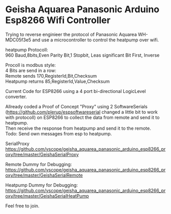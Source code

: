 # Geisha Aquarea Panasonic Arduino Esp8266 Wifi Controller

Trying to reverse enginieer the protocol of Panasonic Aquarea WH-MDC05f3e5 and use a microcontroller to control the heatpump over wifi.

heatpump Protocoll:<br>
960 Baud,8bits,Even Parity Bit,1 Stopbit, Leas significant Bit First, Inverse

Procoll is modbus style: <br>
4 Bits are send in a row: <br>
Remote sends 170,RegisterId,Bit,Checksum <br>
Heatpump returns 85,RegisterId,Value,Checksum

Current Code for ESP8266 using a 4 port bi-directional LogicLevel converter.

Allready coded a Proof of Concept "Proxy" using 2 SoftwareSerials (https://github.com/plerup/espsoftwareserial changed a little bit to work with protocoll) on ESP8266 to collect the data from remote and send it to heatpump.<br>
Then receive the response from heatpump and send it to the remote.<br>
Todo: Send own messages from esp to heatpump.<br>

SerialProxy<br>
https://github.com/vscope/geisha_aquarea_panasonic_arduino_esp8266_proxy/tree/master/GeishaSerialProxy

Remote Dummy for Debugging:<br>
https://github.com/vscope/geisha_aquarea_panasonic_arduino_esp8266_proxy/tree/master/GeishaSerialRemote

Heatpump Dummy for Debugging:<br>
https://github.com/vscope/geisha_aquarea_panasonic_arduino_esp8266_proxy/tree/master/GeishaSerialHeatPump

Feel free to join.
